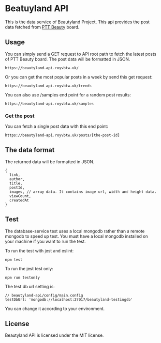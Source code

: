 # Beatuyland API

This is the data service of Beautyland Project. This api provides the post data fetched from [PTT Beauty](https://www.ptt.cc/bbs/Beauty) board.

## Usage
You can simply send a GET request to API root path to fetch the latest posts of PTT Beauty board. The post data will be formatted in JSON.
```
https://beautyland-api.royvbtw.uk/
```
Or you can get the most popular posts in a week by send this get request:
```
https://beautyland-api.royvbtw.uk/trends
```

You can also use /samples end point for a random post results:
```
https://beautyland-api.royvbtw.uk/samples
```

### Get the post

You can fetch a single post data with this end point:

```
https://beautyland-api.royvbtw.uk/posts/[the-post-id]
```

## The data format
The returned data will be formatted in JSON.
```
{
  link,
  author,
  title,
  postId,
  images, // array data. It contains image url, width and height data.
  viewCount,
  createdAt
}
```

## Test

The database-service test uses a local mongodb rather than a remote mongodb to speed up test. You must have a local mongodb installed on your machine if you want to run the test.

To run the test with jest and eslint:

```
npm test
```

To run the jest test only:

```
npm run testonly
```

The test db url setting is:

```
// beautyland-api/config/main.config
testDbUrl: 'mongodb://localhost:27017/beautyland-testingdb'
```

You can change it according to your environment.

## License

Beautyland API is licensed under the MIT license.
